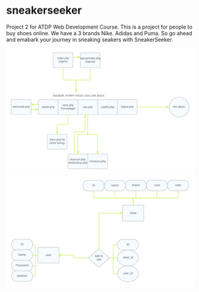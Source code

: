# sneakerseeker

Project 2 for ATDP Web Development Course.
This is a project for people to buy shoes online.
We have a 3 brands Nike. Adidas and Puma.
So go ahead and emabark your journey in sneaking seakers with SneakerSeeker.

![web flow](./img/Web%20flow.png)
![db diagram](./img/Web%20Dev%20proj.png)
